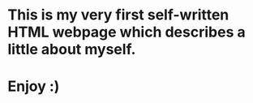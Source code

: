 # This is my very first self-written HTML webpage which describes a little about myself.
# Enjoy :)
